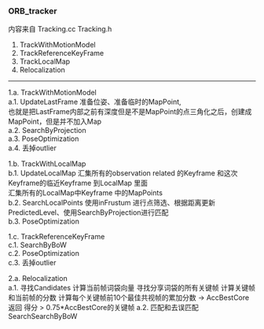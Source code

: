 <!--
 * @Author: Liu Weilong
 * @Date: 2021-01-28 11:14:38
 * @LastEditors: Liu Weilong 
 * @LastEditTime: 2021-01-28 14:26:23
 * @FilePath: /3rd-test-learning/31. orb_slam_related/doc/ORB_tracker.md
 * @Description: 
-->

### ORB_tracker 
内容来自 Tracking.cc Tracking.h 
1. TrackWithMotionModel
2. TrackReferenceKeyFrame
3. TrackLocalMap
4. Relocalization

-----
1.a. TrackWithMotionModel<br> 
a.1. UpdateLastFrame 准备位姿、准备临时的MapPoint,<br>
     也就是把LastFrame内部之前有深度但是不是MapPoint的点三角化之后，创建成MapPoint，但是并不加入Map<br>
a.2. SearchByProjection <br>
a.3. PoseOptimization<br> 
a.4. 丢掉outlier<br>

1.b. TrackWithLocalMap<br>
b.1. UpdateLocalMap 汇集所有的observation related 的Keyframe 和这次Keyframe的临近Keyframe 到LocalMap 里面<br>
                    汇集所有的LocalMap中Keyframe 中的MapPoints<br>
b.2. SearchLocalPoints 使用inFrustum 进行点筛选、根据距离更新PredictedLevel、使用SearchByProjection进行匹配<br>
b.3. PoseOptimization<br> 

1.c. TrackReferenceKeyFrame<br>
c.1. SearchByBoW<br>
c.2. PoseOptimization<br>
c.3. 丢掉outlier<br>

2.a. Relocalization<br>
a.1. 寻找Candidates
     计算当前帧词袋向量
     寻找分享词袋的所有关键帧
     计算关键帧和当前帧的分数
     计算每个关键帧前10个最佳共视帧的累加分数 -> AccBestCore
     返回 得分 > 0.75*AccBestCore的关键帧
a.2. 匹配和去误匹配
     SearchSearchByBoW